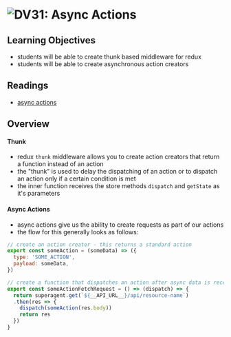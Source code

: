 ![DV](https://www.deltavcodeschool.com/wp-content/uploads/DeltaV.png)31: Async Actions
===

## Learning Objectives
* students will be able to create thunk based middleware for redux
* students will be able to create asynchronous action creators

## Readings
* [async actions](http://redux.js.org/docs/advanced/AsyncActions.html)

## Overview
#### Thunk
* redux `thunk` middleware allows you to create action creators that return a function instead of an action
* the "thunk" is used to delay the dispatching of an action or to dispatch an action only if a certain condition is met
* the inner function receives the store methods `dispatch` and `getState` as it's parameters

#### Async Actions
* async actions give us the ability to create requests as part of our actions
* the flow for this generally looks as follows:
``` javascript
// create an action creator - this returns a standard action
export const someAction = (someData) => ({
  type: 'SOME_ACTION',
  payload: someData,
})

// create a function that dispatches an action after async data is received
export const someActionFetchRequest = () => (dispatch) => {
  return superagent.get(`${__API_URL__}/api/resource-name`)
  .then(res => {
    dispatch(someAction(res.body))
    return res
  })
}
```
